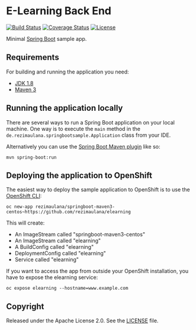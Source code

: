 # E-Learning Back End

[![Build Status](https://travis-ci.org/rezimaulana/elearning.svg?branch=master)](https://travis-ci.org/rezimaulana/elearning)
[![Coverage Status](https://coveralls.io/repos/github/rezimaulana/elearning/badge.svg?branch=master)](https://coveralls.io/github/rezimaulana/elearning?branch=master)
[![License](http://img.shields.io/:license-apache-blue.svg)](http://www.apache.org/licenses/LICENSE-2.0.html)

Minimal [Spring Boot](http://projects.spring.io/spring-boot/) sample app.

## Requirements

For building and running the application you need:

- [JDK 1.8](http://www.oracle.com/technetwork/java/javase/downloads/jdk8-downloads-2133151.html)
- [Maven 3](https://maven.apache.org)

## Running the application locally

There are several ways to run a Spring Boot application on your local machine. One way is to execute the `main` method in the `de.rezimaulana.springbootsample.Application` class from your IDE.

Alternatively you can use the [Spring Boot Maven plugin](https://docs.spring.io/spring-boot/docs/current/reference/html/build-tool-plugins-maven-plugin.html) like so:

```shell
mvn spring-boot:run
```

## Deploying the application to OpenShift

The easiest way to deploy the sample application to OpenShift is to use the [OpenShift CLI](https://docs.openshift.org/latest/cli_reference/index.html):

```shell
oc new-app rezimaulana/springboot-maven3-centos~https://github.com/rezimaulana/elearning
```

This will create:

* An ImageStream called "springboot-maven3-centos"
* An ImageStream called "elearning"
* A BuildConfig called "elearning"
* DeploymentConfig called "elearning"
* Service called "elearning"

If you want to access the app from outside your OpenShift installation, you have to expose the elearning service:

```shell
oc expose elearning --hostname=www.example.com
```

## Copyright

Released under the Apache License 2.0. See the [LICENSE](https://github.com/rezimaulana/elearning/blob/master/LICENSE) file.